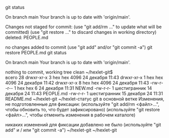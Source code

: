 git status

On branch main
Your branch is up to date with 'origin/main'.

Changes not staged for commit:
  (use "git add/rm <file>..." to update what will be committed)
  (use "git restore <file>..." to discard changes in working directory)
    deleted:    PEOPLE.md

no changes added to commit (use "git add" and/or "git commit -a")
git restore PEOPLE.md
git status

On branch main
Your branch is up to date with 'origin/main'.

nothing to commit, working tree clean
~/hexlet-git$                                                                                                                     
всего 28 
drwxr-xr-x 3 hex hex 4096 24 декабря 11:43 
drwxr-xr-x 1 hex hex 4096 24 декабря 11:42 
drwxr-xr-x 8 hex hex 4096 24 декабря 11:43 
-rw-r--r-- 1 hex hex 6 24 декабря 11:31 NEW.md 
-rw-r-r- 1 шестигранник 14 декабря 24 11:43 PEOPLE.md 
-rw-r-r- 1 шестигранник 15 декабря 24 11:31 README.md 
~/hexlet-git
~/hexlet-статус git
в основной ветке 
Изменения, не подготовленные для фиксации: 
 (используйте "git add/rm <файл>...", чтобы обновить то, что будет зафиксировано) 
 (используйте "git restore <файл>...", чтобы отменить изменения в рабочем каталоге) 
                                                                                                                                  
                                                                                                                                  
никаких изменений для фиксации добавлено не было (используйте "git add" и / или "git commit -a") 
~/hexlet-git
~/hexlet-git
